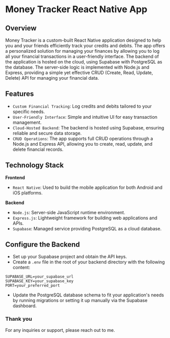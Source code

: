 # Money Tracker React Native App


## Overview


Money Tracker is a custom-built React Native application designed to help you and your friends efficiently track your credits and debits. The app offers a personalized solution for managing your finances by allowing you to log all your financial transactions in a user-friendly interface. The backend of the application is hosted on the cloud, using Supabase with PostgreSQL as the database. The server-side logic is implemented with Node.js and Express, providing a simple yet effective CRUD (Create, Read, Update, Delete) API for managing your financial data.


## Features

* `Custom Financial Tracking`: Log credits and debits tailored to your specific needs.
* `User-Friendly Interface`: Simple and intuitive UI for easy transaction management.
* `Cloud-Hosted Backend`: The backend is hosted using Supabase, ensuring reliable and secure data storage.
* `CRUD Operations`: The app supports full CRUD operations through a Node.js and Express API, allowing you to create, read, update, and delete financial records.


## Technology Stack


<b>Frontend</b>

* `React Native`: Used to build the mobile application for both Android and iOS platforms.

<b>Backend</b>

* `Node.js`: Server-side JavaScript runtime environment.
* `Express.js`: Lightweight framework for building web applications and APIs.
* `Supabase`: Managed service providing PostgreSQL as a cloud database.


## Configure the Backend


* Set up your Supabase project and obtain the API keys.
* Create a `.env` file in the root of your backend directory with the following content:

```env
SUPABASE_URL=your_supabase_url
SUPABASE_KEY=your_supabase_key
PORT=your_preferred_port
```

* Update the PostgreSQL database schema to fit your application's needs by running migrations or setting it up manually via the Supabase dashboard.


### Thank you
For any inquiries or support, please reach out to me.
